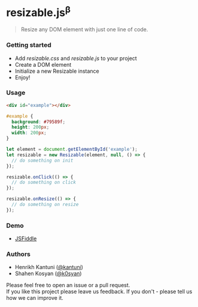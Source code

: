 # resizable.js<sup>β</sup>
> Resize any DOM element with just one line of code.

### Getting started

- Add _resizable.css_ and _resizable.js_ to your project
- Create a DOM element
- Initialize a new Resizable instance
- Enjoy!

### Usage

```html
<div id="example"></div>
```

```css
#example {
  background: #79589f;
  height: 200px;
  width: 200px;
}
```

```javascript
let element = document.getElementById('example');
let resizable = new Resizable(element, null, () => {
  // do something on init
});

resizable.onClick(() => {
  // do something on click
});

resizable.onResize(() => {
  // do something on resize
});
```

### Demo
- [JSFiddle](https://jsfiddle.net/bruntouchables/6ba7v81m/)

### Authors

- Henrikh Kantuni ([@kantuni](https://github.com/kantuni))
- Shahen Kosyan ([@k0syan](https://github.com/k0syan))


Please feel free to open an issue or a pull request.  
If you like this project please leave us feedback. If you don't - please tell us how we can improve it.
